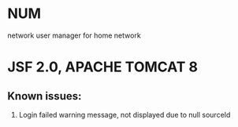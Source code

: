 # NUM
network user manager for home network
# JSF 2.0, APACHE TOMCAT 8

## Known issues:
1. Login failed warning message, not displayed due to null sourceId 
